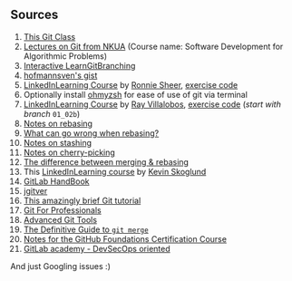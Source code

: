 ## Sources
1. [This Git Class](https://github.com/dionyziz/git-class)
2. [Lectures on Git from NKUA](https://eclass.uoa.gr/courses/DI352/) (Course name: Software Development for Algorithmic Problems)
3. [Interactive LearnGitBranching](https://learngitbranching.js.org/)
4. [hofmannsven's gist](https://gist.github.com/hofmannsven/6814451)
5. [LinkedInLearning Course](https://www.linkedin.com/learning/8-git-commands-you-should-know-16027523?u=78611978) by [Ronnie Sheer](https://www.linkedin.com/learning/instructors/ronnie-sheer?u=78611978), [exercise code](https://github.com/ZapDos7/git-commands-you-should-know-3021325)
6. Optionally install [ohmyzsh](https://github.com/ohmyzsh/ohmyzsh) for ease of use of git via terminal
7. [LinkedInLearning Course](https://www.linkedin.com/learning/learning-git-and-github-14213624?u=78611978) by [Ray Villalobos](https://www.linkedin.com/learning/instructors/ray-villalobos), [exercise code](https://github.com/LinkedInLearning/learning-git-github-2421501) (*start with branch* `01_02b`)
8. [Notes on rebasing](https://womanonrails.com/git-rebase)
9. [What can go wrong when rebasing?](https://jvns.ca/blog/2023/11/06/rebasing-what-can-go-wrong-/)
10. [Notes on stashing](https://git-scm.com/docs/git-stash)
11. [Notes on cherry-picking](https://www.atlassian.com/git/tutorials/cherry-pick)
12. [The difference between merging & rebasing](https://www.atlassian.com/git/tutorials/merging-vs-rebasing)
13. This [LinkedInLearning course](https://www.linkedin.com/learning/git-essential-training-the-basics?u=78611978) by [Kevin Skoglund](https://www.linkedin.com/learning/instructors/kevin-skoglund)
14. [GitLab HandBook](https://handbook.gitlab.com/handbook/people-group/learning-and-development/gitlab-101/)
15. [jgitver](https://jgitver.github.io/)
16. [This amazingly brief Git tutorial](https://graphite.dev/blog/understanding-git)
17. [Git For Professionals](https://www.freecodecamp.org/news/git-for-professionals/)
18. [Advanced Git Tools](https://www.freecodecamp.org/news/advanced-git-interactive-rebase-cherry-picking-reflog-and-more/)
19. [The  Definitive Guide to `git merge`](https://www.freecodecamp.org/news/the-definitive-guide-to-git-merge/)
20. [Notes for the GitHub Foundations Certification Course](https://www.freecodecamp.org/news/pass-the-github-foundations-certification-course/)
21. [GitLab academy - DevSecOps oriented](https://university.gitlab.com/)

And just Googling issues :)